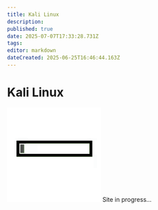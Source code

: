 ```yaml
---
title: Kali Linux
description: 
published: true
date: 2025-07-07T17:33:28.731Z
tags: 
editor: markdown
dateCreated: 2025-06-25T16:46:44.163Z
---
```


# Kali Linux

![loading-progress-bar.gif](/general/loading-progress-bar.gif)
Site in progress...
